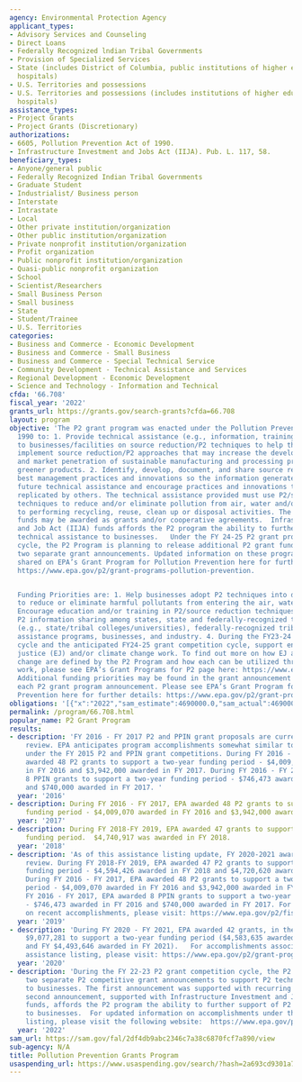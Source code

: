 ```yaml
---
agency: Environmental Protection Agency
applicant_types:
- Advisory Services and Counseling
- Direct Loans
- Federally Recognized lndian Tribal Governments
- Provision of Specialized Services
- State (includes District of Columbia, public institutions of higher education and
  hospitals)
- U.S. Territories and possessions
- U.S. Territories and possessions (includes institutions of higher education and
  hospitals)
assistance_types:
- Project Grants
- Project Grants (Discretionary)
authorizations:
- 6605, Pollution Prevention Act of 1990.
- Infrastructure Investment and Jobs Act (IIJA). Pub. L. 117, 58.
beneficiary_types:
- Anyone/general public
- Federally Recognized Indian Tribal Governments
- Graduate Student
- Industrialist/ Business person
- Interstate
- Intrastate
- Local
- Other private institution/organization
- Other public institution/organization
- Private nonprofit institution/organization
- Profit organization
- Public nonprofit institution/organization
- Quasi-public nonprofit organization
- School
- Scientist/Researchers
- Small Business Person
- Small business
- State
- Student/Trainee
- U.S. Territories
categories:
- Business and Commerce - Economic Development
- Business and Commerce - Small Business
- Business and Commerce - Special Technical Service
- Community Development - Technical Assistance and Services
- Regional Development - Economic Development
- Science and Technology - Information and Technical
cfda: '66.708'
fiscal_year: '2022'
grants_url: https://grants.gov/search-grants?cfda=66.708
layout: program
objective: 'The P2 grant program was enacted under the Pollution Prevention Act of
  1990 to: 1. Provide technical assistance (e.g., information, training and tools)
  to businesses/facilities on source reduction/P2 techniques to help them adopt and
  implement source reduction/P2 approaches that may increase the development, adoption,
  and market penetration of sustainable manufacturing and processing practices and
  greener products. 2. Identify, develop, document, and share source reduction/P2
  best management practices and innovations so the information generated may inform
  future technical assistance and encourage practices and innovations that may be
  replicated by others. The technical assistance provided must use P2/source reduction
  techniques to reduce and/or eliminate pollution from air, water and/or land prior
  to performing recycling, reuse, clean up or disposal activities. The P2 grant program
  funds may be awarded as grants and/or cooperative agreements.  Infrastructure Investment
  and Job Act (IIJA) funds affords the P2 program the ability to further support  P2
  technical assistance to businesses.   Under the FY 24-25 P2 grant program award
  cycle, the P2 Program is planning to release additional P2 grant funds, again under
  two separate grant announcements. Updated information on these programs will be
  shared on EPA’s Grant Program for Pollution Prevention here for further details:
  https://www.epa.gov/p2/grant-programs-pollution-prevention.


  Funding Priorities are: 1. Help businesses adopt P2 techniques into day-to-day operations
  to reduce or eliminate harmful pollutants from entering the air, water or land 2.
  Encourage education and/or training in P2/source reduction techniques. 3. Support
  P2 information sharing among states, state and federally-recognized tribal entities
  (e.g., state/tribal colleges/universities), federally-recognized tribes, local technical
  assistance programs, businesses, and industry. 4. During the FY23-24 grant competition
  cycle and the anticipated FY24-25 grant competition cycle, support environmental
  justice (EJ) and/or climate change work. To find out more on how EJ and climate
  change are defined by the P2 Program and how each can be utilized through P2 grant
  work, please see EPA’s Grant Programs for P2 page here: https://www.epa.gov/p2/grant-programs-pollution-prevention.
  Additional funding priorities may be found in the grant announcement specific to
  each P2 grant program announcement. Please see EPA’s Grant Program for Pollution
  Prevention here for further details: https://www.epa.gov/p2/grant-programs-pollution-prevention.'
obligations: '[{"x":"2022","sam_estimate":4690000.0,"sam_actual":4690000.0,"usa_spending_actual":11513700.0},{"x":"2023","sam_estimate":4690000.0,"sam_actual":0.0,"usa_spending_actual":8741280.0},{"x":"2024","sam_estimate":4690000.0,"sam_actual":0.0,"usa_spending_actual":17083039.0}]'
permalink: /program/66.708.html
popular_name: P2 Grant Program
results:
- description: 'FY 2016 - FY 2017 P2 and PPIN grant proposals are currently undergoing
    review. EPA anticipates program accomplishments somewhat similar to those achieved
    under the FY 2015 P2 and PPIN grant competitions. During FY 2016 - FY 2017, EPA
    awarded 48 P2 grants to support a two-year funding period - $4,009,070 awarded
    in FY 2016 and $3,942,000 awarded in FY 2017. During FY 2016 - FY 2017, EPA awarded
    8 PPIN grants to support a two-year funding period - $746,473 awarded in FY 2016
    and $740,000 awarded in FY 2017. '
  year: '2016'
- description: During FY 2016 - FY 2017, EPA awarded 48 P2 grants to support a two-year
    funding period - $4,009,070 awarded in FY 2016 and $3,942,000 awarded in FY 2017.
  year: '2017'
- description: During FY 2018-FY 2019, EPA awarded 47 grants to support a two-year
    funding period.  $4,740,917 was awarded in FY 2018.
  year: '2018'
- description: 'As of this assistance listing update, FY 2020-2021 awards are under
    review. During FY 2018-FY 2019, EPA awarded 47 P2 grants to support a two-year
    funding period - $4,594,426 awarded in FY 2018 and $4,720,620 awarded in FY 2019.
    During FY 2016 - FY 2017, EPA awarded 48 P2 grants to support a two-year funding
    period - $4,009,070 awarded in FY 2016 and $3,942,000 awarded in FY 2017. During
    FY 2016 - FY 2017, EPA awarded 8 PPIN grants to support a two-year funding period
    - $746,473 awarded in FY 2016 and $740,000 awarded in FY 2017. For more information
    on recent accomplishments, please visit: https://www.epa.gov/p2/fiscal-year-2018-2019-pollution-prevention-grant-summaries'
  year: '2019'
- description: 'During FY 2020 - FY 2021, EPA awarded 42 grants, in the amount of
    $9,077,281 to support a two-year funding period ($4,583,635 awarded in FY 2020
    and FY $4,493,646 awarded in FY 2021).   For accomplishments associated with this
    assistance listing, please visit: https://www.epa.gov/p2/grant-programs-pollution-prevention#results.'
  year: '2020'
- description: 'During the FY 22-23 P2 grant competition cycle, the P2 Program released
    two separate P2 competitive grant announcements to support P2 technical assistance
    to businesses. The first announcement was supported with recurring P2 grant appropriations.  The
    second announcement, supported with Infrastructure Investment and Job Act (IIJA)
    funds, affords the P2 program the ability to further support of P2 technical assistance
    to businesses.  For updated information on accomplishments under this assistance
    listing, please visit the following website:  https://www.epa.gov/p2/grant-results'
  year: '2022'
sam_url: https://sam.gov/fal/2df4db9abc2346c7a38c6870fcf7a890/view
sub-agency: N/A
title: Pollution Prevention Grants Program
usaspending_url: https://www.usaspending.gov/search/?hash=2a693cd9301a781b1a06a58e0bc82274
---
```

